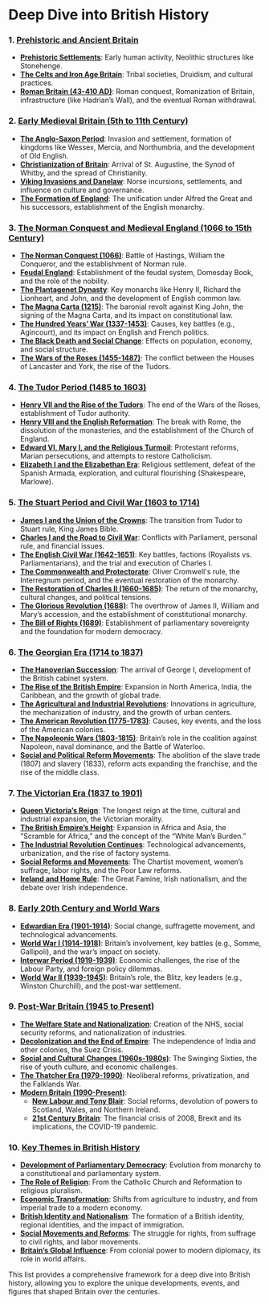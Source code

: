 # Deep Dive into British History

### 1. [**Prehistoric and Ancient Britain**](#)
   - [**Prehistoric Settlements**](#): Early human activity, Neolithic structures like Stonehenge.
   - [**The Celts and Iron Age Britain**](#): Tribal societies, Druidism, and cultural practices.
   - [**Roman Britain (43-410 AD)**](#): Roman conquest, Romanization of Britain, infrastructure (like Hadrian’s Wall), and the eventual Roman withdrawal.

### 2. [**Early Medieval Britain (5th to 11th Century)**](#)
   - [**The Anglo-Saxon Period**](#): Invasion and settlement, formation of kingdoms like Wessex, Mercia, and Northumbria, and the development of Old English.
   - [**Christianization of Britain**](#): Arrival of St. Augustine, the Synod of Whitby, and the spread of Christianity.
   - [**Viking Invasions and Danelaw**](#): Norse incursions, settlements, and influence on culture and governance.
   - [**The Formation of England**](#): The unification under Alfred the Great and his successors, establishment of the English monarchy.

### 3. [**The Norman Conquest and Medieval England (1066 to 15th Century)**](#)
   - [**The Norman Conquest (1066)**](#): Battle of Hastings, William the Conqueror, and the establishment of Norman rule.
   - [**Feudal England**](#): Establishment of the feudal system, Domesday Book, and the role of the nobility.
   - [**The Plantagenet Dynasty**](#): Key monarchs like Henry II, Richard the Lionheart, and John, and the development of English common law.
   - [**The Magna Carta (1215)**](#): The baronial revolt against King John, the signing of the Magna Carta, and its impact on constitutional law.
   - [**The Hundred Years’ War (1337-1453)**](#): Causes, key battles (e.g., Agincourt), and its impact on English and French politics.
   - [**The Black Death and Social Change**](#): Effects on population, economy, and social structure.
   - [**The Wars of the Roses (1455-1487)**](#): The conflict between the Houses of Lancaster and York, the rise of the Tudors.

### 4. [**The Tudor Period (1485 to 1603)**](#)
   - [**Henry VII and the Rise of the Tudors**](#): The end of the Wars of the Roses, establishment of Tudor authority.
   - [**Henry VIII and the English Reformation**](#): The break with Rome, the dissolution of the monasteries, and the establishment of the Church of England.
   - [**Edward VI, Mary I, and the Religious Turmoil**](#): Protestant reforms, Marian persecutions, and attempts to restore Catholicism.
   - [**Elizabeth I and the Elizabethan Era**](#): Religious settlement, defeat of the Spanish Armada, exploration, and cultural flourishing (Shakespeare, Marlowe).

### 5. [**The Stuart Period and Civil War (1603 to 1714)**](#)
   - [**James I and the Union of the Crowns**](#): The transition from Tudor to Stuart rule, King James Bible.
   - [**Charles I and the Road to Civil War**](#): Conflicts with Parliament, personal rule, and financial issues.
   - [**The English Civil War (1642-1651)**](#): Key battles, factions (Royalists vs. Parliamentarians), and the trial and execution of Charles I.
   - [**The Commonwealth and Protectorate**](#): Oliver Cromwell's rule, the Interregnum period, and the eventual restoration of the monarchy.
   - [**The Restoration of Charles II (1660-1685)**](#): The return of the monarchy, cultural changes, and political tensions.
   - [**The Glorious Revolution (1688)**](#): The overthrow of James II, William and Mary’s accession, and the establishment of constitutional monarchy.
   - [**The Bill of Rights (1689)**](#): Establishment of parliamentary sovereignty and the foundation for modern democracy.

### 6. [**The Georgian Era (1714 to 1837)**](#)
   - [**The Hanoverian Succession**](#): The arrival of George I, development of the British cabinet system.
   - [**The Rise of the British Empire**](#): Expansion in North America, India, the Caribbean, and the growth of global trade.
   - [**The Agricultural and Industrial Revolutions**](#): Innovations in agriculture, the mechanization of industry, and the growth of urban centers.
   - [**The American Revolution (1775-1783)**](#): Causes, key events, and the loss of the American colonies.
   - [**The Napoleonic Wars (1803-1815)**](#): Britain’s role in the coalition against Napoleon, naval dominance, and the Battle of Waterloo.
   - [**Social and Political Reform Movements**](#): The abolition of the slave trade (1807) and slavery (1833), reform acts expanding the franchise, and the rise of the middle class.

### 7. [**The Victorian Era (1837 to 1901)**](#)
   - [**Queen Victoria’s Reign**](#): The longest reign at the time, cultural and industrial expansion, the Victorian morality.
   - [**The British Empire’s Height**](#): Expansion in Africa and Asia, the “Scramble for Africa,” and the concept of the “White Man’s Burden.”
   - [**The Industrial Revolution Continues**](#): Technological advancements, urbanization, and the rise of factory systems.
   - [**Social Reforms and Movements**](#): The Chartist movement, women’s suffrage, labor rights, and the Poor Law reforms.
   - [**Ireland and Home Rule**](#): The Great Famine, Irish nationalism, and the debate over Irish independence.

### 8. [**Early 20th Century and World Wars**](#)
   - [**Edwardian Era (1901-1914)**](#): Social change, suffragette movement, and technological advancements.
   - [**World War I (1914-1918)**](#): Britain’s involvement, key battles (e.g., Somme, Gallipoli), and the war’s impact on society.
   - [**Interwar Period (1919-1939)**](#): Economic challenges, the rise of the Labour Party, and foreign policy dilemmas.
   - [**World War II (1939-1945)**](#): Britain’s role, the Blitz, key leaders (e.g., Winston Churchill), and the post-war settlement.

### 9. [**Post-War Britain (1945 to Present)**](#)
   - [**The Welfare State and Nationalization**](#): Creation of the NHS, social security reforms, and nationalization of industries.
   - [**Decolonization and the End of Empire**](#): The independence of India and other colonies, the Suez Crisis.
   - [**Social and Cultural Changes (1960s-1980s)**](#): The Swinging Sixties, the rise of youth culture, and economic challenges.
   - [**The Thatcher Era (1979-1990)**](#): Neoliberal reforms, privatization, and the Falklands War.
   - [**Modern Britain (1990-Present)**](#):
     - [**New Labour and Tony Blair**](#): Social reforms, devolution of powers to Scotland, Wales, and Northern Ireland.
     - [**21st Century Britain**](#): The financial crisis of 2008, Brexit and its implications, the COVID-19 pandemic.

### 10. [**Key Themes in British History**](#)
   - [**Development of Parliamentary Democracy**](#): Evolution from monarchy to a constitutional and parliamentary system.
   - [**The Role of Religion**](#): From the Catholic Church and Reformation to religious pluralism.
   - [**Economic Transformation**](#): Shifts from agriculture to industry, and from imperial trade to a modern economy.
   - [**British Identity and Nationalism**](#): The formation of a British identity, regional identities, and the impact of immigration.
   - [**Social Movements and Reforms**](#): The struggle for rights, from suffrage to civil rights, and labor movements.
   - [**Britain’s Global Influence**](#): From colonial power to modern diplomacy, its role in world affairs.

This list provides a comprehensive framework for a deep dive into British history, allowing you to explore the unique developments, events, and figures that shaped Britain over the centuries.
